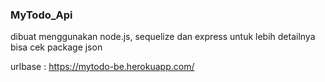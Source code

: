 ### MyTodo_Api

dibuat menggunakan node.js, sequelize dan express
untuk lebih detailnya bisa cek package json

urlbase : https://mytodo-be.herokuapp.com/

